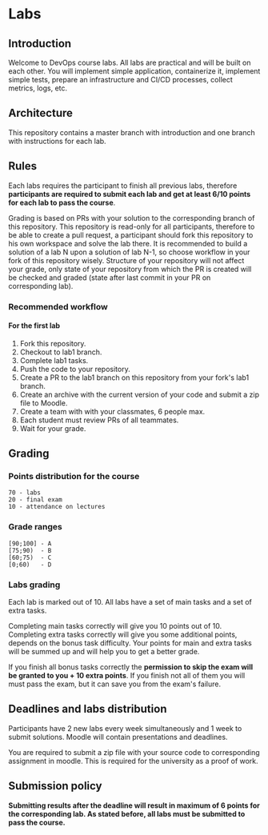 
# Labs

## Introduction

Welcome to DevOps course labs. All labs are practical and will be built on each other. You will implement simple application, containerize it, implement simple tests, prepare an infrastructure and CI/CD processes, collect metrics, logs, etc.

## Architecture

This repository contains a master branch with introduction and one branch with instructions for each lab.

## Rules

Each labs requires the participant to finish all previous labs, therefore **participants are required to submit each lab and get at least 6/10 points for each lab to pass the course**.

Grading is based on PRs with your solution to the corresponding branch of this repository. This repository is read-only for all participants, therefore to be able to create a pull request, a participant should fork this repository to his own workspace and solve the lab there. It is recommended to build a solution of a lab N upon a solution of lab N-1, so choose workflow in your fork of this repository wisely. Structure of your repository will not affect your grade, only state of your repository from which the PR is created will be checked and graded (state after last commit in your PR on corresponding lab).

### Recommended workflow

#### For the first lab

1. Fork this repository.
2. Checkout to lab1 branch.
3. Complete lab1 tasks.
4. Push the code to your repository.
5. Create a PR to the lab1 branch on this repository from your fork's lab1 branch.
6. Create an archive with the current version of your code and submit a zip file to Moodle.
7. Create a team with with your classmates, 6 people max.
8. Each student must review PRs of all teammates.
9. Wait for your grade.

## Grading

### Points distribution for the course

```
70 - labs
20 - final exam
10 - attendance on lectures
```

### Grade ranges

```
[90;100] - A
[75;90)  - B
[60;75)  - C
[0;60)   - D
```

### Labs grading

Each lab is marked out of 10. All labs have a set of main tasks and a set of extra tasks.

Completing main tasks correctly will give you 10 points out of 10. Completing extra tasks correctly will give you some additional points, depends on the bonus task difficulty. Your points for main and extra tasks will be summed up and will help you to get a better grade.

If you finish all bonus tasks correctly the **permission to skip the exam will be granted to you + 10 extra points**. If you finish not all of them you will must pass the exam, but it can save you from the exam's failure.

## Deadlines and labs distribution

Participants have 2 new labs every week simultaneously and 1 week to submit solutions. Moodle will contain presentations and deadlines.

You are required to submit a zip file with your source code to corresponding assignment in moodle. This is required for the university as a proof of work.

## Submission policy

**Submitting results after the deadline will result in maximum of 6 points for the corresponding lab. As stated before, all labs must be submitted to pass the course.**